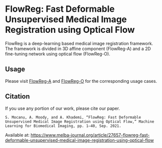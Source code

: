 # FlowReg: Fast Deformable Unsupervised Medical Image Registration using Optical Flow

FlowReg is a deep-learning based medical image registration framework. The framework is divided in 3D affine component (FlowReg-A) and a 2D fine-tuning network using optical flow (FlowReg-O).

## Usage
Please visit [FlowReg-A](flowreg_a) and [FlowReg-O](flowreg_o) for the corresponding usage cases. 

## Citation
If you use any portion of our work, please cite our paper.
```
S. Mocanu, A. Moody, and A. Khademi, “FlowReg: Fast Deformable Unsupervised Medical Image Registration using Optical Flow,” Machine Learning for Biomedical Imaging, pp. 1–40, Sep. 2021.
```
Available at: https://www.melba-journal.org/article/27657-flowreg-fast-deformable-unsupervised-medical-image-registration-using-optical-flow